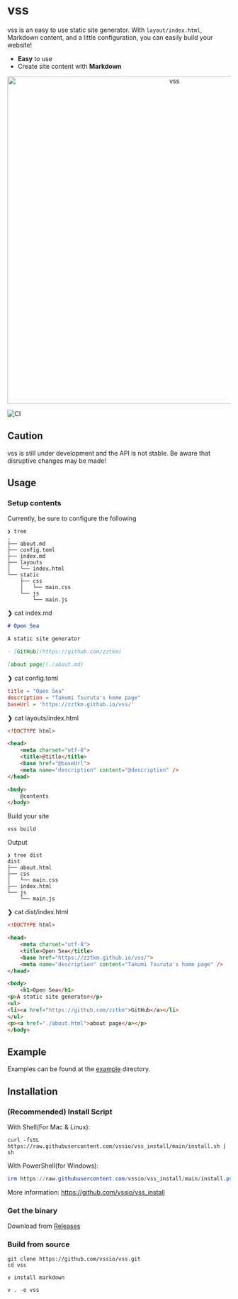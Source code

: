 # vss

vss is an easy to use static site generator. With `layout/index.html`, Markdown
content, and a little configuration, you can easily build your website!

- **Easy** to use
- Create site content with **Markdown**

<p align="center">
  <img src="./image.gif" alt="vss" width="738">
</p>

![CI](https://github.com/zztkm/vss/workflows/CI/badge.svg)

## Caution

vss is still under development and the API is not stable. Be aware that
disruptive changes may be made!

## Usage

### Setup contents

Currently, be sure to configure the following

```
❯ tree  
.
├── about.md
├── config.toml
├── index.md
├── layouts
│   └── index.html
└── static
    ├── css
    │   └── main.css
    └── js
        └── main.js
```

❯ cat index.md

```markdown
# Open Sea

A static site generator

- [GitHub](https://github.com/zztkm)

[about page](./about.md)
```

❯ cat config.toml

```toml
title = "Open Sea"
description = "Takumi Tsuruta's home page"
baseUrl = 'https://zztkm.github.io/vss/'
```

❯ cat layouts/index.html

```html
<!DOCTYPE html>

<head>
    <meta charset="utf-8">
    <title>@title</title>
    <base href="@baseUrl">
    <meta name="description" content="@description" />
</head>

<body>
    @contents
</body>
```

Build your site

```
vss build
```

Output

```
❯ tree dist
dist
├── about.html
├── css
│   └── main.css
├── index.html
└── js
    └── main.js
```

❯ cat dist/index.html

```html
<!DOCTYPE html>

<head>
    <meta charset="utf-8">
    <title>Open Sea</title>
    <base href="https://zztkm.github.io/vss/">
    <meta name="description" content="Takumi Tsuruta's home page" />
</head>

<body>
    <h1>Open Sea</h1>
<p>A static site generator</p>
<ul>
<li><a href="https://github.com/zztkm">GitHub</a></li>
</ul>
<p><a href="./about.html">about page</a></p>
</body>
```

## Example

Examples can be found at the
[example](https://github.com/zztkm/vss/tree/main/example) directory.

## Installation

### (Recommended) Install Script

With Shell(For Mac & Linux):

```shell
curl -fsSL https://raw.githubusercontent.com/vssio/vss_install/main/install.sh | sh
```

With PowerShell(for Windows):

```powershell
irm https://raw.githubusercontent.com/vssio/vss_install/main/install.ps1 | iex
```

More information: https://github.com/vssio/vss_install

### Get the binary

Download from [Releases](https://github.com/zztkm/vss/releases)

### Build from source

```
git clone https://github.com/vssio/vss.git
cd vss

v install markdown

v . -o vss
```
